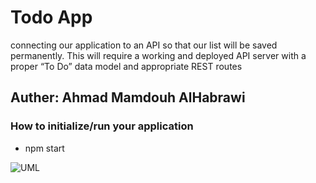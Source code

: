 # Todo App
connecting our application to an API so that our list will be saved permanently. This will require a working and deployed API server with a proper “To Do” data model and appropriate REST routes

## Auther: Ahmad Mamdouh AlHabrawi

### How to initialize/run your application
* npm start

![UML](./public.UML_Lab31.jpg)